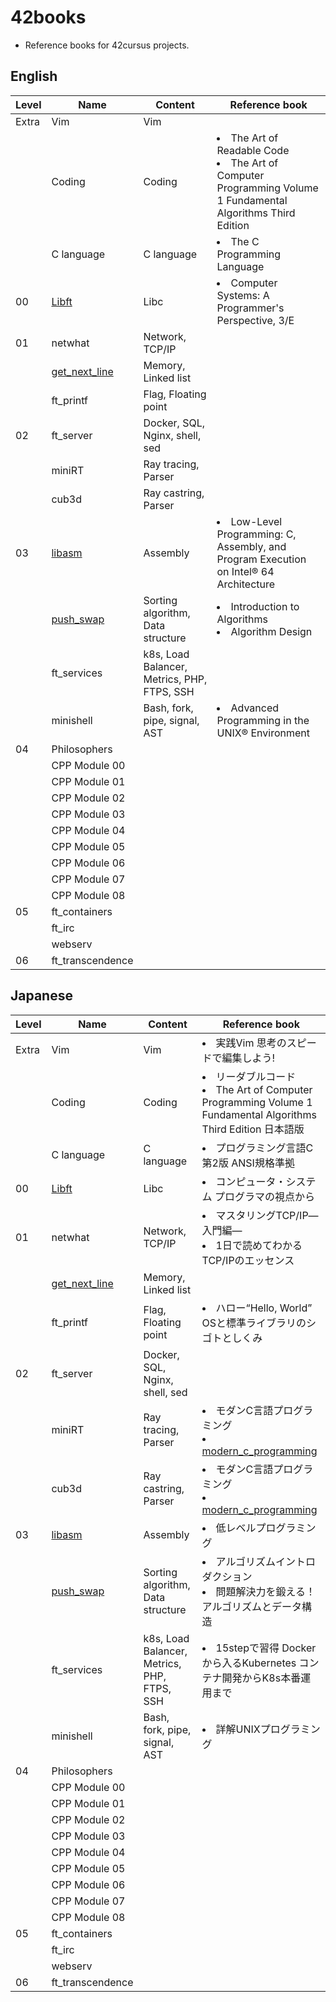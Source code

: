 # 42books
- Reference books for 42cursus projects.

## English

| Level | Name                                                           | Content                                     | Reference book                                                                                                          |
|-------|----------------------------------------------------------------|---------------------------------------------|-------------------------------------------------------------------------------------------------------------------------|
| Extra | Vim                                                            | Vim                                         |                                                                                                                         |
|       | Coding                                                         | Coding                                      | <li>The Art of Readable Code</li><li>The Art of Computer Programming Volume 1 Fundamental Algorithms Third Edition</li> |
|       | C language                                                     | C language                                  | <li>The C Programming Language</li>                                                                                     |
| 00    | [Libft](https://github.com/solareenlo/42libft)                 | Libc                                        | <li>Computer Systems: A Programmer's Perspective, 3/E</li>                                                              |
| 01    | netwhat                                                        | Network, TCP/IP                             |                                                                                                                         |
|       | [get_next_line](https://github.com/solareenlo/42get_next_line) | Memory, Linked list                         |                                                                                                                         |
|       | ft_printf                                                      | Flag, Floating point                        |                                                                                                                         |
| 02    | ft_server                                                      | Docker, SQL, Nginx, shell, sed              |                                                                                                                         |
|       | miniRT                                                         | Ray tracing, Parser                         |                                                                                                                         |
|       | cub3d                                                          | Ray castring, Parser                        |                                                                                                                         |
| 03    | [libasm](https://github.com/solareenlo/42libasm)               | Assembly                                    | <li>Low-Level Programming: C, Assembly, and Program Execution on Intel® 64 Architecture</li>                            |
|       | [push_swap](https://github.com/solareenlo/42push_swap)         | Sorting algorithm, Data structure           | <li>Introduction to Algorithms</li><li>Algorithm Design</li>                                                            |
|       | ft_services                                                    | k8s, Load Balancer, Metrics, PHP, FTPS, SSH |                                                                                                                         |
|       | minishell                                                      | Bash, fork, pipe, signal, AST               | <li>Advanced Programming in the UNIX® Environment</li>                                                                  |
| 04    | Philosophers                                                   |                                             |                                                                                                                         |
|       | CPP Module 00                                                  |                                             |                                                                                                                         |
|       | CPP Module 01                                                  |                                             |                                                                                                                         |
|       | CPP Module 02                                                  |                                             |                                                                                                                         |
|       | CPP Module 03                                                  |                                             |                                                                                                                         |
|       | CPP Module 04                                                  |                                             |                                                                                                                         |
|       | CPP Module 05                                                  |                                             |                                                                                                                         |
|       | CPP Module 06                                                  |                                             |                                                                                                                         |
|       | CPP Module 07                                                  |                                             |                                                                                                                         |
|       | CPP Module 08                                                  |                                             |                                                                                                                         |
| 05    | ft_containers                                                  |                                             |                                                                                                                         |
|       | ft_irc                                                         |                                             |                                                                                                                         |
|       | webserv                                                        |                                             |                                                                                                                         |
| 06    | ft_transcendence                                               |                                             |                                                                                                                         |


## Japanese

| Level | Name                                                           | Content                                     | Reference book                                                                                                           |
|-------|----------------------------------------------------------------|---------------------------------------------|--------------------------------------------------------------------------------------------------------------------------|
| Extra | Vim                                                            | Vim                                         | <li>実践Vim 思考のスピードで編集しよう!</li>                                                                             |
|       | Coding                                                         | Coding                                      | <li>リーダブルコード</li><li>The Art of Computer Programming Volume 1 Fundamental Algorithms Third Edition 日本語版</li> |
|       | C language                                                     | C language                                  | <li>プログラミング言語C 第2版 ANSI規格準拠</li>                                                                          |
| 00    | [Libft](https://github.com/solareenlo/42libft)                 | Libc                                        | <li>コンピュータ・システム プログラマの視点から</li>                                                                     |
| 01    | netwhat                                                        | Network, TCP/IP                             | <li>マスタリングTCP/IP―入門編―</li><li>1日で読めてわかるTCP/IPのエッセンス</li>                                          |
|       | [get_next_line](https://github.com/solareenlo/42get_next_line) | Memory, Linked list                         |                                                                                                                          |
|       | ft_printf                                                      | Flag, Floating point                        | <li>ハロー“Hello, World” OSと標準ライブラリのシゴトとしくみ</li>                                                         |
| 02    | ft_server                                                      | Docker, SQL, Nginx, shell, sed              |                                                                                                                          |
|       | miniRT                                                         | Ray tracing, Parser                         | <li>モダンC言語プログラミング</li><li>[modern_c_programming](https://github.com/solareenlo/modern_c_programming)</li>    |
|       | cub3d                                                          | Ray castring, Parser                        | <li>モダンC言語プログラミング</li><li>[modern_c_programming](https://github.com/solareenlo/modern_c_programming)</li>    |
| 03    | [libasm](https://github.com/solareenlo/42libasm)               | Assembly                                    | <li>低レベルプログラミング</li>                                                                                          |
|       | [push_swap](https://github.com/solareenlo/42push_swap)         | Sorting algorithm, Data structure           | <li>アルゴリズムイントロダクション</li><li>問題解決力を鍛える！アルゴリズムとデータ構造</li>                             |
|       | ft_services                                                    | k8s, Load Balancer, Metrics, PHP, FTPS, SSH | <li>15stepで習得 Dockerから入るKubernetes コンテナ開発からK8s本番運用まで</li>                                           |
|       | minishell                                                      | Bash, fork, pipe, signal, AST               | <li>詳解UNIXプログラミング</li>                                                                                          |
| 04    | Philosophers                                                   |                                             |                                                                                                                          |
|       | CPP Module 00                                                  |                                             |                                                                                                                          |
|       | CPP Module 01                                                  |                                             |                                                                                                                          |
|       | CPP Module 02                                                  |                                             |                                                                                                                          |
|       | CPP Module 03                                                  |                                             |                                                                                                                          |
|       | CPP Module 04                                                  |                                             |                                                                                                                          |
|       | CPP Module 05                                                  |                                             |                                                                                                                          |
|       | CPP Module 06                                                  |                                             |                                                                                                                          |
|       | CPP Module 07                                                  |                                             |                                                                                                                          |
|       | CPP Module 08                                                  |                                             |                                                                                                                          |
| 05    | ft_containers                                                  |                                             |                                                                                                                          |
|       | ft_irc                                                         |                                             |                                                                                                                          |
|       | webserv                                                        |                                             |                                                                                                                          |
| 06    | ft_transcendence                                               |                                             |                                                                                                                          |
